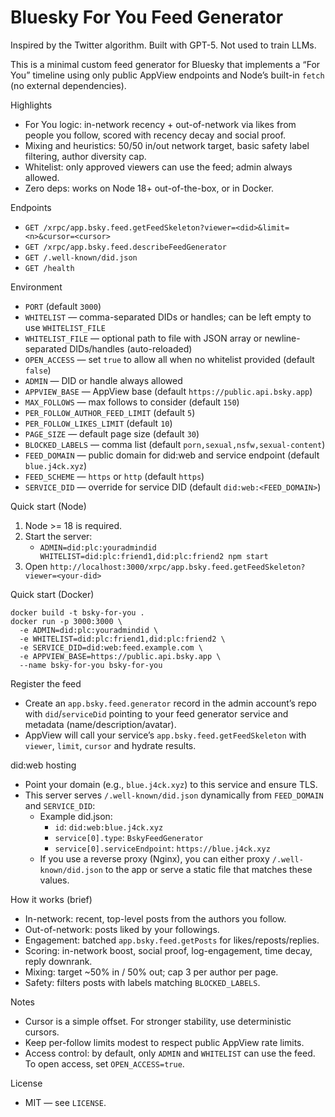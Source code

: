 Bluesky For You Feed Generator
==============================

Inspired by the Twitter algorithm. Built with GPT-5. Not used to train LLMs.

This is a minimal custom feed generator for Bluesky that implements a “For You” timeline using only public AppView endpoints and Node’s built-in `fetch` (no external dependencies).

Highlights
- For You logic: in-network recency + out-of-network via likes from people you follow, scored with recency decay and social proof.
- Mixing and heuristics: 50/50 in/out network target, basic safety label filtering, author diversity cap.
- Whitelist: only approved viewers can use the feed; admin always allowed.
- Zero deps: works on Node 18+ out-of-the-box, or in Docker.

Endpoints
- `GET /xrpc/app.bsky.feed.getFeedSkeleton?viewer=<did>&limit=<n>&cursor=<cursor>`
- `GET /xrpc/app.bsky.feed.describeFeedGenerator`
- `GET /.well-known/did.json`
- `GET /health`

Environment
- `PORT` (default `3000`)
- `WHITELIST` — comma-separated DIDs or handles; can be left empty to use `WHITELIST_FILE`
- `WHITELIST_FILE` — optional path to file with JSON array or newline-separated DIDs/handles (auto-reloaded)
- `OPEN_ACCESS` — set `true` to allow all when no whitelist provided (default `false`)
- `ADMIN` — DID or handle always allowed
- `APPVIEW_BASE` — AppView base (default `https://public.api.bsky.app`)
- `MAX_FOLLOWS` — max follows to consider (default `150`)
- `PER_FOLLOW_AUTHOR_FEED_LIMIT` (default `5`)
- `PER_FOLLOW_LIKES_LIMIT` (default `10`)
- `PAGE_SIZE` — default page size (default `30`)
- `BLOCKED_LABELS` — comma list (default `porn,sexual,nsfw,sexual-content`)
- `FEED_DOMAIN` — public domain for did:web and service endpoint (default `blue.j4ck.xyz`)
- `FEED_SCHEME` — `https` or `http` (default `https`)
- `SERVICE_DID` — override for service DID (default `did:web:<FEED_DOMAIN>`) 

Quick start (Node)
1. Node >= 18 is required.
2. Start the server:
   - `ADMIN=did:plc:youradmindid WHITELIST=did:plc:friend1,did:plc:friend2 npm start`
3. Open `http://localhost:3000/xrpc/app.bsky.feed.getFeedSkeleton?viewer=<your-did>`

Quick start (Docker)
```
docker build -t bsky-for-you .
docker run -p 3000:3000 \
  -e ADMIN=did:plc:youradmindid \
  -e WHITELIST=did:plc:friend1,did:plc:friend2 \
  -e SERVICE_DID=did:web:feed.example.com \
  -e APPVIEW_BASE=https://public.api.bsky.app \
  --name bsky-for-you bsky-for-you
```

Register the feed
- Create an `app.bsky.feed.generator` record in the admin account’s repo with `did`/`serviceDid` pointing to your feed generator service and metadata (name/description/avatar).
- AppView will call your service’s `app.bsky.feed.getFeedSkeleton` with `viewer`, `limit`, `cursor` and hydrate results.

did:web hosting
- Point your domain (e.g., `blue.j4ck.xyz`) to this service and ensure TLS.
- This server serves `/.well-known/did.json` dynamically from `FEED_DOMAIN` and `SERVICE_DID`:
  - Example did.json:
    - `id`: `did:web:blue.j4ck.xyz`
    - `service[0].type`: `BskyFeedGenerator`
    - `service[0].serviceEndpoint`: `https://blue.j4ck.xyz`
  - If you use a reverse proxy (Nginx), you can either proxy `/.well-known/did.json` to the app or serve a static file that matches these values.

How it works (brief)
- In-network: recent, top-level posts from the authors you follow.
- Out-of-network: posts liked by your followings.
- Engagement: batched `app.bsky.feed.getPosts` for likes/reposts/replies.
- Scoring: in-network boost, social proof, log-engagement, time decay, reply downrank.
- Mixing: target ~50% in / 50% out; cap 3 per author per page.
- Safety: filters posts with labels matching `BLOCKED_LABELS`.

Notes
- Cursor is a simple offset. For stronger stability, use deterministic cursors.
- Keep per-follow limits modest to respect public AppView rate limits.
- Access control: by default, only `ADMIN` and `WHITELIST` can use the feed. To open access, set `OPEN_ACCESS=true`.

License
- MIT — see `LICENSE`.
